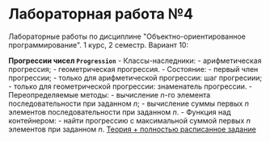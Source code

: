 # Лабораторная работа №4
Лабораторные работы по дисциплине "Объектно-ориентированное программирование". 1 курс, 2 семестр.
Вариант 10:

**Прогрессии чисел `Progression`**
    - Классы-наследники:
      - арифметическая прогрессия;
      - геометрическая прогрессия.
    - Состояние:
      - первый член прогрессии;
      - только для арифметической прогрессии: шаг прогресиии;
      - только для геометрической прогрессии: знаменатель прогрессии.
    - Переопределяемые методы:
      - вычисление $n$-го элемента последовательности при заданном $n$;
      - вычисление суммы первых $n$ элементов последовательности при заданном $n$.
    - Функция над контейнером:
      - найти прогрессию с максимальной суммой первых $n$ элементов при заданном $n$.
[Теория + полностью расписанное задание](https://github.com/yui1337/oop-labs/blob/lab_4/lab4-polymorphism.md)
